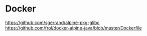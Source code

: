 # Docker



https://github.com/sgerrand/alpine-pkg-glibc
https://github.com/frol/docker-alpine-java/blob/master/Dockerfile
